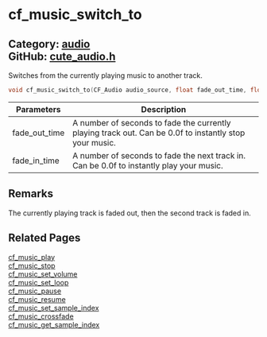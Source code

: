 [](../header.md ':include')

# cf_music_switch_to

Category: [audio](/api_reference?id=audio)  
GitHub: [cute_audio.h](https://github.com/RandyGaul/cute_framework/blob/master/include/cute_audio.h)  
---

Switches from the currently playing music to another track.

```cpp
void cf_music_switch_to(CF_Audio audio_source, float fade_out_time, float fade_in_time);
```

Parameters | Description
--- | ---
fade_out_time | A number of seconds to fade the currently playing track out. Can be 0.0f to instantly stop your music.
fade_in_time | A number of seconds to fade the next track in. Can be 0.0f to instantly play your music.

## Remarks

The currently playing track is faded out, then the second track is faded in.

## Related Pages

[cf_music_play](/audio/cf_music_play.md)  
[cf_music_stop](/audio/cf_music_stop.md)  
[cf_music_set_volume](/audio/cf_music_set_volume.md)  
[cf_music_set_loop](/audio/cf_music_set_loop.md)  
[cf_music_pause](/audio/cf_music_pause.md)  
[cf_music_resume](/audio/cf_music_resume.md)  
[cf_music_set_sample_index](/audio/cf_music_set_sample_index.md)  
[cf_music_crossfade](/audio/cf_music_crossfade.md)  
[cf_music_get_sample_index](/audio/cf_music_get_sample_index.md)  

